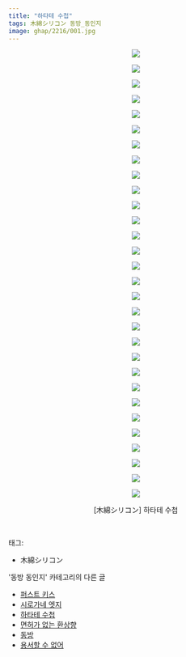 ```yaml
---
title: "하타테 수첩"
tags: 木綿シリコン 동방_동인지
image: ghap/2216/001.jpg
---
```

<div class="article">
<p style="text-align: center; clear: none; float: none;"><img src="{{ site.nasurl }}/ghap/2216/001.jpg"/></p>
<p style="text-align: center; clear: none; float: none;"><img src="{{ site.nasurl }}/ghap/2216/002.jpg"/></p>
<p style="text-align: center; clear: none; float: none;"><img src="{{ site.nasurl }}/ghap/2216/003.jpg"/></p>
<p style="text-align: center; clear: none; float: none;"><img src="{{ site.nasurl }}/ghap/2216/004.jpg"/></p>
<p style="text-align: center; clear: none; float: none;"><img src="{{ site.nasurl }}/ghap/2216/005.jpg"/></p>
<p style="text-align: center; clear: none; float: none;"><img src="{{ site.nasurl }}/ghap/2216/006.jpg"/></p>
<p style="text-align: center; clear: none; float: none;"><img src="{{ site.nasurl }}/ghap/2216/007.jpg"/></p>
<p style="text-align: center; clear: none; float: none;"><img src="{{ site.nasurl }}/ghap/2216/008.jpg"/></p>
<p style="text-align: center; clear: none; float: none;"><img src="{{ site.nasurl }}/ghap/2216/009.jpg"/></p>
<p style="text-align: center; clear: none; float: none;"><img src="{{ site.nasurl }}/ghap/2216/010.jpg"/></p>
<p style="text-align: center; clear: none; float: none;"><img src="{{ site.nasurl }}/ghap/2216/011.jpg"/></p>
<p style="text-align: center; clear: none; float: none;"><img src="{{ site.nasurl }}/ghap/2216/012.jpg"/></p>
<p style="text-align: center; clear: none; float: none;"><img src="{{ site.nasurl }}/ghap/2216/013.jpg"/></p>
<p style="text-align: center; clear: none; float: none;"><img src="{{ site.nasurl }}/ghap/2216/014.jpg"/></p>
<p style="text-align: center; clear: none; float: none;"><img src="{{ site.nasurl }}/ghap/2216/015.jpg"/></p>
<p style="text-align: center; clear: none; float: none;"><img src="{{ site.nasurl }}/ghap/2216/016.jpg"/></p>
<p style="text-align: center; clear: none; float: none;"><img src="{{ site.nasurl }}/ghap/2216/017.jpg"/></p>
<p style="text-align: center; clear: none; float: none;"><img src="{{ site.nasurl }}/ghap/2216/018.jpg"/></p>
<p style="text-align: center; clear: none; float: none;"><img src="{{ site.nasurl }}/ghap/2216/019.jpg"/></p>
<p style="text-align: center; clear: none; float: none;"><img src="{{ site.nasurl }}/ghap/2216/020.jpg"/></p>
<p style="text-align: center; clear: none; float: none;"><img src="{{ site.nasurl }}/ghap/2216/021.jpg"/></p>
<p style="text-align: center; clear: none; float: none;"><img src="{{ site.nasurl }}/ghap/2216/022.jpg"/></p>
<p style="text-align: center; clear: none; float: none;"><img src="{{ site.nasurl }}/ghap/2216/023.jpg"/></p>
<p style="text-align: center; clear: none; float: none;"><img src="{{ site.nasurl }}/ghap/2216/024.jpg"/></p>
<p style="text-align: center; clear: none; float: none;"><img src="{{ site.nasurl }}/ghap/2216/025.jpg"/></p>
<p style="text-align: center; clear: none; float: none;"><img src="{{ site.nasurl }}/ghap/2216/026.jpg"/></p>
<p style="text-align: center; clear: none; float: none;"><img src="{{ site.nasurl }}/ghap/2216/027.jpg"/></p>
<p style="text-align: center; clear: none; float: none;"><img src="{{ site.nasurl }}/ghap/2216/028.jpg"/></p>
<p style="text-align: center; clear: none; float: none;"><img src="{{ site.nasurl }}/ghap/2216/029.jpg"/></p>
<p style="text-align: center; clear: none; float: none;"><img src="{{ site.nasurl }}/ghap/2216/030.jpg"/></p>
<p style="text-align: center; clear: none; float: none;">[木綿シリコン] 하타테 수첩</p>
<p><br/></p>
</div><div class="tagTrail">
<p>태그: </p>
<ul>
<li>木綿シリコン</li>
</ul>
</div><div class="another">
<p>'동방 동인지' 카테고리의 다른 글</p>
<ul>
<li><a href="/2016-09-18-ghap_2218">퍼스트 키스</a></li>
<li><a href="/2016-09-18-ghap_2217">시로가네 엣지</a></li>
<li><a href="/2016-09-18-ghap_2216">하타테 수첩</a></li>
<li><a href="/2016-09-18-ghap_2215">면허가 없는 환상향</a></li>
<li><a href="/2016-09-18-ghap_2213">동방</a></li>
<li><a href="/2016-09-18-ghap_2212">용서할 수 없어</a></li>
</ul>
</div><div class="cb_module cb_fluid">
<div class="cb_wrt cb_profile">
</div><!-- commentList close -->
</div>